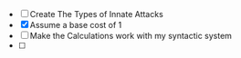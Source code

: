 
- [ ] Create The Types of Innate Attacks
 - [x] Assume a base cost of 1
 - [ ] Make the Calculations work with my syntactic system
 - [ ] 